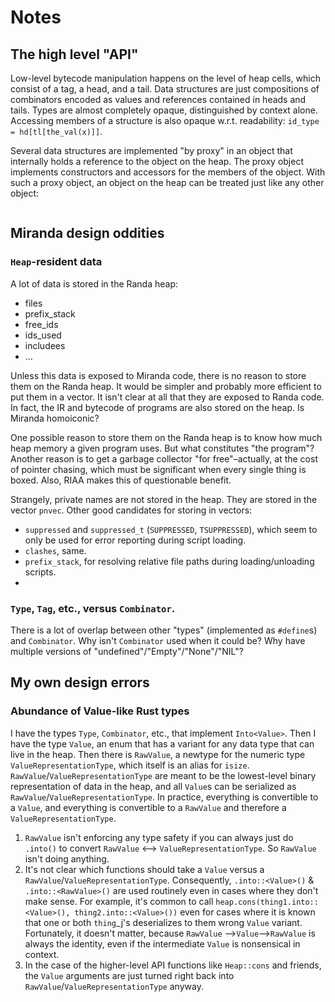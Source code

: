 # Notes


## The high level "API"

Low-level bytecode manipulation happens on the level of heap cells, which consist of a tag, a head, and a tail. Data
structures are just compositions of combinators encoded as values and references contained in heads and tails. Types
are almost completely opaque, distinguished by context alone. Accessing members of a structure is also opaque w.r.t.
readability: `id_type = hd[tl[the_val(x)]]`.

Several data structures are implemented "by proxy" in an object that internally holds a reference to the object on
the heap. The proxy object implements constructors and accessors for the members of the object. With such a proxy
object, an object on the heap can be treated just like any other object:

```rust

```

## Miranda design oddities

### `Heap`-resident data

A lot of data is stored in the Randa heap:
  * files
  * prefix_stack
  * free_ids
  * ids_used
  * includees
  * …

Unless this data is exposed to Miranda code, there is no reason to store them on the Randa heap. It would be simpler 
and probably more efficient to put them in a vector. It isn't clear at all that they are exposed to Randa code. In 
fact, the IR and bytecode of programs are also stored on the heap. Is Miranda homoiconic? 

One possible reason to store them on the Randa heap is to know how much heap memory a given program uses. But what 
constitutes "the program"? Another reason is to get a garbage collector "for free"–actually, at the cost of pointer 
chasing, which must be significant when every single thing is boxed. Also, RIAA makes this of questionable benefit.

Strangely, private names are not stored in the heap. They are stored in the vector `pnvec`. Other good candidates 
for storing in vectors:
  * `suppressed` and `suppressed_t` (`SUPPRESSED`, `TSUPPRESSED`), which seem to only be used for error reporting 
    during script loading.
  * `clashes`, same.
  * `prefix_stack`, for resolving relative file paths during loading/unloading scripts.
  * 

### `Type`, `Tag`, etc., versus `Combinator`. 

There is a lot of overlap between other "types" (implemented as `#define`s) and `Combinator`. Why isn't `Combinator` 
used when it could be? Why have multiple versions of "undefined"/"Empty"/"None"/"NIL"?

## My own design errors

### Abundance of Value-like Rust types

I have the types `Type`, `Combinator`, etc., that implement `Into<Value>`. Then I have the type `Value`, an enum 
that has a variant for any data type that can live in the heap. Then there is `RawValue`, a newtype for the numeric 
type `ValueRepresentationType`, which itself is an alias for `isize`. `RawValue`/`ValueRepresentationType` are meant 
to be the lowest-level binary representation of data in the heap, and all `Value`s can be serialized as 
`RawValue`/`ValueRepresentationType`. In practice, everything is convertible to a `Value`, and everything is 
convertible to a `RawValue` and therefore a `ValueRepresentationType`. 
 1. `RawValue` isn't enforcing any type safety if you can always just do `.into()` to convert 
    `RawValue` <--> `ValueRepresentationType`. So `RawValue` isn't doing anything.
 2. It's not clear which functions should take a `Value` versus a `RawValue`/`ValueRepresentationType`. Consequently,
    `.into::<Value>()` & `.into::<RawValue>()` are used routinely even in cases where they don't make sense. For 
    example, it's common to call `heap.cons(thing1.into::<Value>(), thing2.into::<Value>())` even for cases where it 
    is known that one or both `thing`_j's deserializes to them wrong `Value` variant. Fortunately, it doesn't matter,
    because `RawValue` -->`Value`-->`RawValue` is always the identity, even if the intermediate `Value` is 
    nonsensical in context.
 3. In the case of the higher-level API functions like `Heap::cons` and friends, the `Value` arguments are just 
    turned right back into `RawValue`/`ValueRepresentationType` anyway. 
